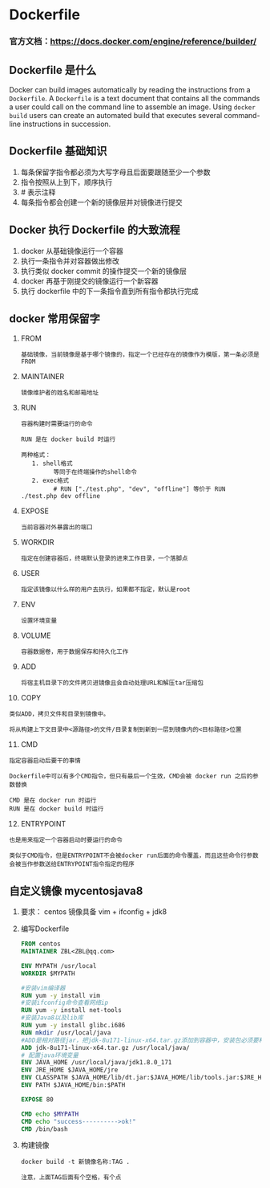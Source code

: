 # Dockerfile

### 官方文档：https://docs.docker.com/engine/reference/builder/

## Dockerfile 是什么
Docker can build images automatically by reading the instructions from a ```Dockerfile```. 
A ```Dockerfile``` is a text document that contains all the commands a user could call on the command line to assemble an image. 
Using ```docker build``` users can create an automated build that executes several command-line instructions in succession.

## Dockerfile 基础知识
1. 每条保留字指令都必须为大写字母且后面要跟随至少一个参数
2. 指令按照从上到下，顺序执行
3. \# 表示注释
4. 每条指令都会创建一个新的镜像层并对镜像进行提交

## Docker 执行 Dockerfile 的大致流程
1. docker 从基础镜像运行一个容器
2. 执行一条指令并对容器做出修改
3. 执行类似 docker commit 的操作提交一个新的镜像层
4. docker 再基于刚提交的镜像运行一个新容器
5. 执行 dockerfile 中的下一条指令直到所有指令都执行完成

## docker 常用保留字
1. FROM 
   ```text
   基础镜像，当前镜像是基于哪个镜像的，指定一个已经存在的镜像作为模版，第一条必须是FROM
   ```
2. MAINTAINER
   ```text
   镜像维护者的姓名和邮箱地址
   ```
3. RUN
   ```text
   容器构建时需要运行的命令
   
   RUN 是在 docker build 时运行
   
   两种格式：
      1. shell格式
            等同于在终端操作的shell命令
      2. exec格式
            # RUN ["./test.php", "dev", "offline"] 等价于 RUN ./test.php dev offline
   ```
   
4. EXPOSE 
   ```text
   当前容器对外暴露出的端口
   ``` 
   
5. WORKDIR
   ```text
   指定在创建容器后，终端默认登录的进来工作目录，一个落脚点
   ```
   
6. USER
   ```text
   指定该镜像以什么样的用户去执行，如果都不指定，默认是root
   ```
   
7. ENV
   ```text
   设置环境变量
   ```
   
8. VOLUME
   ```text
   容器数据卷，用于数据保存和持久化工作
   ```
   
9. ADD
   ```text
   将宿主机目录下的文件拷贝进镜像且会自动处理URL和解压tar压缩包
   ```
   
10. COPY
   ```text
   类似ADD，拷贝文件和目录到镜像中。

   将从构建上下文目录中<源路径>的文件/目录复制到新到一层到镜像内的<目标路径>位置
   ```

11. CMD
   ```text
   指定容器启动后要干的事情

   Dockerfile中可以有多个CMD指令，但只有最后一个生效，CMD会被 docker run 之后的参数替换

   CMD 是在 docker run 时运行
   RUN 是在 docker build 时运行
   ```

12. ENTRYPOINT
   ```text
   也是用来指定一个容器启动时要运行的命令

   类似于CMD指令，但是ENTRYPOINT不会被docker run后面的命令覆盖，而且这些命令行参数会被当作参数送给ENTRYPOINT指令指定的程序
   ```


## 自定义镜像 mycentosjava8
1. 要求： centos 镜像具备 vim + ifconfig + jdk8
2. 编写Dockerfile
   ```dockerfile
   FROM centos
   MAINTAINER ZBL<ZBL@qq.com>

   ENV MYPATH /usr/local
   WORKDIR $MYPATH

   #安装vim编译器
   RUN yum -y install vim
   #安装ifconfig命令查看网络ip
   RUN yum -y install net-tools
   #安装Java8以及lib库
   RUN yum -y install glibc.i686
   RUN mkdir /usr/local/java
   #ADD是相对路径jar，把jdk-8u171-linux-x64.tar.gz添加到容器中，安装包必须要和Dockerfile文件在同一位置
   ADD jdk-8u171-linux-x64.tar.gz /usr/local/java/
   # 配置java环境变量
   ENV JAVA_HOME /usr/local/java/jdk1.8.0_171
   ENV JRE_HOME $JAVA_HOME/jre
   ENV CLASSPATH $JAVA_HOME/lib/dt.jar:$JAVA_HOME/lib/tools.jar:$JRE_HOME/lib:$CLASSPATH
   ENV PATH $JAVA_HOME/bin:$PATH

   EXPOSE 80
   
   CMD echo $MYPATH
   CMD echo "success---------->ok!"
   CMD /bin/bash


   ```

3. 构建镜像
   ```text
   docker build -t 新镜像名称:TAG . 
   
   注意，上面TAG后面有个空格，有个点
   ```




